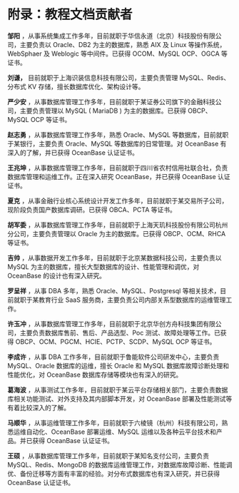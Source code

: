 # 附录：教程文档贡献者

**邹阳** ，从事系统集成工作多年，目前就职于华信永道（北京）科技股份有限公司，主要负责以 Oracle、DB2 为主的数据库，熟悉 AIX 及 Linux 等操作系统，WebSphaer 及 Weblogic 等中间件。已获得 OCOM、MySQL OCP、OGCA 等证书。

**刘谦，** 目前就职于上海识装信息科技有限公司，主要负责管理 MySQL、Redis、分布式 KV 存储，擅长数据库优化、架构设计等。

**严少安** ，从事数据库管理工作多年，目前就职于某证券公司旗下的金融科技公司，主要负责管理以 MySQL ( MariaDB ) 为主的数据库。已获得 OBCP、MySQL OCP 等证书。

**赵志勇** ，从事数据库管理工作多年，熟悉 Oracle、MySQL 等数据库，目前就职于某银行，主要负责 Oracle、MySQL 等数据库的日常管理。对 OceanBase 有深入的了解，并已获得 OceanBase 认证证书。

**王兆坤** ，从事数据库管理工作多年，目前就职于四川省农村信用社联合社，负责数据库管理和运维工作。正在深入研究 OceanBase，并已获得 OceanBase 认证证书。

**夏克** ，从事金融行业核心系统设计开发工作多年，目前就职于某交易所子公司，现阶段负责国产数据库调研。已获得 OBCA、PCTA 等证书。

**胡军委** ，从事数据库管理工作多年，目前就职于上海天玑科技股份有限公司杭州分公司，主要负责管理以 Oracle 为主的数据库。已获得 OBCP、OCM、RHCA 等证书。

**吉帅** ，从事数据开发工作多年，目前就职于北京某数据科技公司，主要负责以 MySQL 为主的数据库，擅长大型数据库的设计、性能管理和调优，对 OceanBase 的设计也有深入研究。

**罗呈祥** ，从事 DBA 多年，熟悉 Oracle、MySQL、Postgresql 等相关技术，目前就职于某教育行业 SaaS 服务商，主要负责公司内部关系型数据库的运维管理工作。

**许玉冲** ，从事数据库管理工作多年，目前就职于北京华创方舟科技集团有限公司，主要负责数据库售前、售后、产品选型、Poc 测试、故障处理等工作。已获得 OBCP、OCM、PGCM、HCIE、PCTP、SCDP、MySQL OCP 等证书。

**李成许** ，从事 DBA 工作多年，目前就职于鲁能软件公司研发中心，主要负责 MySQL、Oracle 数据库的运维，擅长 Oracle 和 MySQL 数据库故障诊断处理和性能优化，对 OceanBase 数据库存储等模块也有深入的研究。

**葛海波** ，从事测试工作多年，目前就职于某云平台存储相关部门，主要负责数据库相关功能测试、对外支持及其内部脚本开发，对 OceanBase 部署及性能测试等有着比较深入的了解。

**马顺华** ，从事运维管理工作多年，目前就职于六棱镜（杭州）科技有限公司，熟悉运维自动化、OceanBase 部署运维、MySQL 运维以及各种云平台技术和产品。并已获得 OceanBase 认证证书。

**王硕** ，从事数据库管理工作多年，目前就职于某知名支付公司，主要负责 MySQL、Redis、MongoDB 的数据库运维管理工作，对数据库故障诊断、性能调优、备份迁移等方面有丰富的经验。对分布式数据库也有深入研究，并已获得 OceanBase 认证证书。
